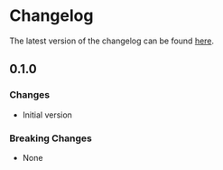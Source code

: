 # Changelog

The latest version of the changelog can be found [here](/Azure/bicep-registry-modules/blob/main/avm/ptn/azd/ml-ai-environment/CHANGELOG.md).

## 0.1.0

### Changes

- Initial version

### Breaking Changes

- None

